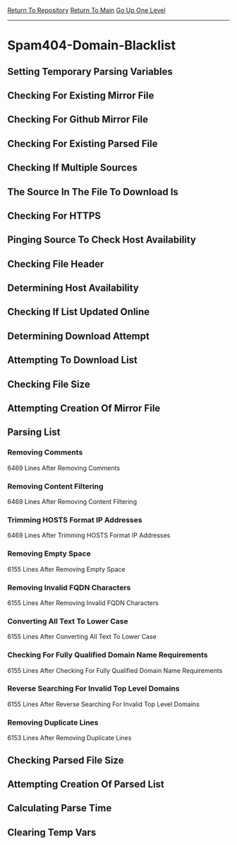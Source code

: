 [Return To Repository](https://github.com/deathbybandaid/piholeparser/)
[Return To Main](https://github.com/deathbybandaid/piholeparser/blob/master/RecentRunLogs/Mainlog.md)
[Go Up One Level](https://github.com/deathbybandaid/piholeparser/blob/master/RecentRunLogs/TopLevelScripts/30-Processing-Blacklists.md)
____________________________________
# Spam404-Domain-Blacklist
## Setting Temporary Parsing Variables
## Checking For Existing Mirror File
## Checking For Github Mirror File
## Checking For Existing Parsed File
## Checking If Multiple Sources
## The Source In The File To Download Is
## Checking For HTTPS
## Pinging Source To Check Host Availability
## Checking File Header
## Determining Host Availability
## Checking If List Updated Online
## Determining Download Attempt
## Attempting To Download List
## Checking File Size
## Attempting Creation Of Mirror File
## Parsing List
### Removing Comments
6469 Lines After Removing Comments
### Removing Content Filtering
6469 Lines After Removing Content Filtering
### Trimming HOSTS Format IP Addresses
6469 Lines After Trimming HOSTS Format IP Addresses
### Removing Empty Space
6155 Lines After Removing Empty Space
### Removing Invalid FQDN Characters
6155 Lines After Removing Invalid FQDN Characters
### Converting All Text To Lower Case
6155 Lines After Converting All Text To Lower Case
### Checking For Fully Qualified Domain Name Requirements
6155 Lines After Checking For Fully Qualified Domain Name Requirements
### Reverse Searching For Invalid Top Level Domains
6155 Lines After Reverse Searching For Invalid Top Level Domains
### Removing Duplicate Lines
6153 Lines After Removing Duplicate Lines
## Checking Parsed File Size
## Attempting Creation Of Parsed List
## Calculating Parse Time
## Clearing Temp Vars
